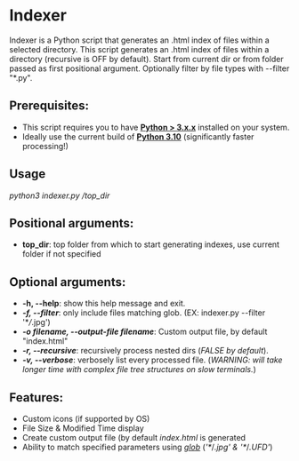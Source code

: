 # Indexer
Indexer is a Python script that generates an .html index of files within a selected directory. This script generates an .html index of files within a directory (recursive is OFF by default). Start from current dir or from folder passed as first positional argument. Optionally filter by file types with --filter "*.py".

## Prerequisites:
* This script requires you to have **[Python > 3.x.x](https://www.python.org/downloads/)** installed on your system. 
* Ideally use the current build of **[Python 3.10](https://www.python.org/downloads/release/python-3100/)** (significantly faster processing!)

## Usage
*python3 indexer.py /top_dir*

## Positional arguments:
* **top_dir**: top folder from which to start generating indexes, use current folder if not specified

## Optional arguments:
* **-h, --help**: show this help message and exit.
* ***-f, --filter***: only include files matching glob. (EX: indexer.py --filter '\**/*.jpg')
* ***-o filename, --output-file filename***: Custom output file, by default "index.html"
* ***-r, --recursive***: recursively process nested dirs (*FALSE by default*).
* ***-v, --verbose***: verbosely list every processed file. (*WARNING: will take longer time with complex file tree structures on slow terminals.*)

## Features:
* Custom icons (if supported by OS)  
* File Size & Modified Time display 
* Create custom output file (by default *index.html* is generated
* Ability to match specified parameters using [*glob*](https://docs.python.org/3/library/glob.html) (*'\**/*.jpg' & '\**/*.UFD'*)

